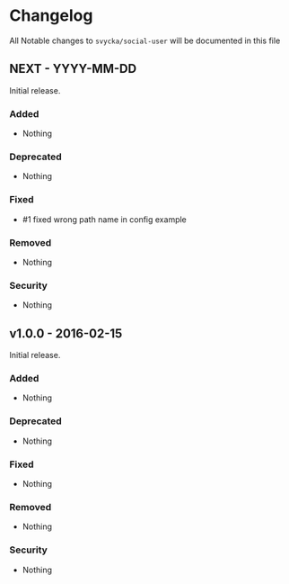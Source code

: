 # Changelog

All Notable changes to `svycka/social-user` will be documented in this file

## NEXT - YYYY-MM-DD

Initial release.

### Added
- Nothing

### Deprecated
- Nothing

### Fixed
- #1 fixed wrong path name in config example

### Removed
- Nothing

### Security
- Nothing

## v1.0.0 - 2016-02-15

Initial release.

### Added
- Nothing

### Deprecated
- Nothing

### Fixed
- Nothing

### Removed
- Nothing

### Security
- Nothing
